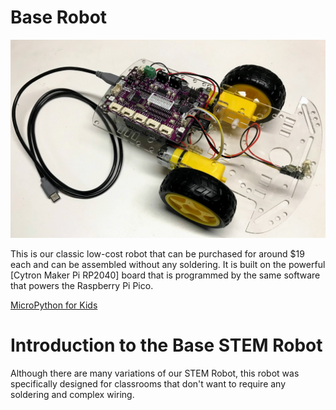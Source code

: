# Base Robot

![](../../img/maker-pi-rp2040-robot.jpg)

This is our classic low-cost robot that can be purchased for around $19 each and can be assembled without any soldering.  It is built on the powerful
[Cytron Maker Pi RP2040] board that is programmed by the same
software that powers the Raspberry Pi Pico.

[MicroPython for Kids](https://www.coderdojotc.org/micropython/kits/maker-pi-rp2040-robot/)

# Introduction to the Base STEM Robot

Although there are many variations of our STEM Robot, this
robot was specifically designed for classrooms that
don't want to require any soldering and complex wiring.